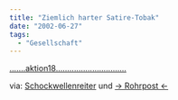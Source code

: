 ```yaml
---
title: "Ziemlich harter Satire-Tobak"
date: "2002-06-27"
tags:
  - "Gesellschaft"
---
```


[.……aktion18.….….….….….….……](http://www.aktion18.de/index.html)

via: [Schockwellenreiter](http://www.schockwellenreiter.de/2002/06/26.html#a6288) und [→ Rohrpost ←](http://amsterdam.nettime.org/Lists-Archives/rohrpost-0206/msg00214.html)
